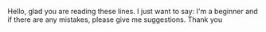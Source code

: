 Hello, glad you are reading these lines.
I just want to say: I'm a beginner and if there are any mistakes, please give me suggestions. 
Thank you
